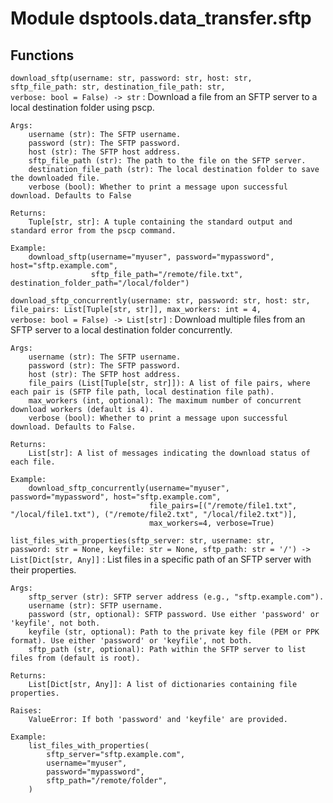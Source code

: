 Module dsptools.data_transfer.sftp
==================================

Functions
---------

    
`download_sftp(username: str, password: str, host: str, sftp_file_path: str, destination_file_path: str, verbose: bool = False) ‑> str`
:   Download a file from an SFTP server to a local destination folder using pscp.
    
    Args:
        username (str): The SFTP username.
        password (str): The SFTP password.
        host (str): The SFTP host address.
        sftp_file_path (str): The path to the file on the SFTP server.
        destination_file_path (str): The local destination folder to save the downloaded file.
        verbose (bool): Whether to print a message upon successful download. Defaults to False
    
    Returns:
        Tuple[str, str]: A tuple containing the standard output and standard error from the pscp command.
    
    Example:
        download_sftp(username="myuser", password="mypassword", host="sftp.example.com",
                      sftp_file_path="/remote/file.txt", destination_folder_path="/local/folder")

    
`download_sftp_concurrently(username: str, password: str, host: str, file_pairs: List[Tuple[str, str]], max_workers: int = 4, verbose: bool = False) ‑> List[str]`
:   Download multiple files from an SFTP server to a local destination folder concurrently.
    
    Args:
        username (str): The SFTP username.
        password (str): The SFTP password.
        host (str): The SFTP host address.
        file_pairs (List[Tuple[str, str]]): A list of file pairs, where each pair is (SFTP file path, local destination file path).
        max_workers (int, optional): The maximum number of concurrent download workers (default is 4).
        verbose (bool): Whether to print a message upon successful download. Defaults to False.
    
    Returns:
        List[str]: A list of messages indicating the download status of each file.
    
    Example:
        download_sftp_concurrently(username="myuser", password="mypassword", host="sftp.example.com",
                                   file_pairs=[("/remote/file1.txt", "/local/file1.txt"), ("/remote/file2.txt", "/local/file2.txt")],
                                   max_workers=4, verbose=True)

    
`list_files_with_properties(sftp_server: str, username: str, password: str = None, keyfile: str = None, sftp_path: str = '/') ‑> List[Dict[str, Any]]`
:   List files in a specific path of an SFTP server with their properties.
    
    Args:
        sftp_server (str): SFTP server address (e.g., "sftp.example.com").
        username (str): SFTP username.
        password (str, optional): SFTP password. Use either 'password' or 'keyfile', not both.
        keyfile (str, optional): Path to the private key file (PEM or PPK format). Use either 'password' or 'keyfile', not both.
        sftp_path (str, optional): Path within the SFTP server to list files from (default is root).
    
    Returns:
        List[Dict[str, Any]]: A list of dictionaries containing file properties.
    
    Raises:
        ValueError: If both 'password' and 'keyfile' are provided.
    
    Example:
        list_files_with_properties(
            sftp_server="sftp.example.com",
            username="myuser",
            password="mypassword",
            sftp_path="/remote/folder",
        )